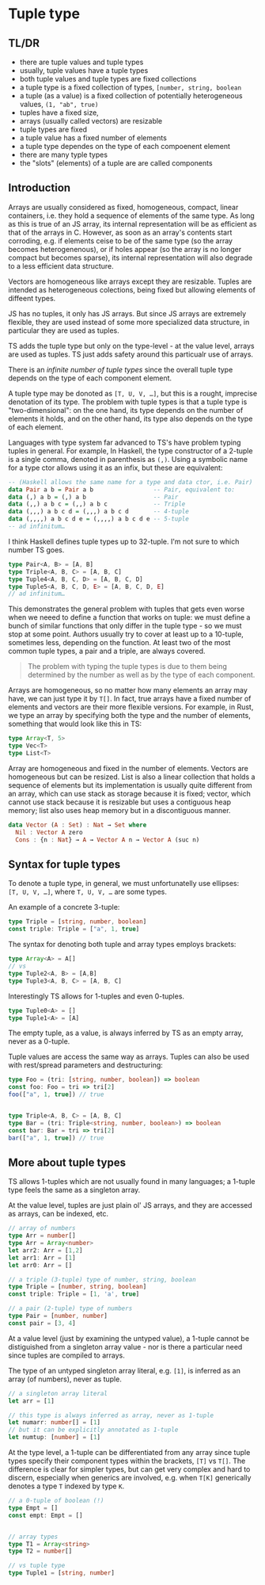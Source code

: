 # Tuple type

## TL/DR
- there are tuple values and tuple types
- usually, tuple values have a tuple types
- both tuple values and tuple types are fixed collections
- a tuple type is a fixed collection of types, `[number, string, boolean`
- a tuple (as a value) is a fixed collection of potentially heterogeneous values, `(1, "ab", true)`
- tuples have a fixed size, 
- arrays (usually called vectors) are resizable
- tuple types are fixed
- a tuple value has a fixed number of elements
- a tuple type dependes on the type of each compoenent element
- there are many typle types 
- the "slots" (elements) of a tuple are are called components


## Introduction

Arrays are usually considered as fixed, homogeneous, compact, linear containers, i.e. they hold a sequence of elements of the same type. As long as this is true of an JS array, its internal representation will be as efficient as that of the arrays in C. However, as soon as an array's contents start corroding, e.g. if elements ceise to be of the same type (so the array becomes heterogenenous), or if holes appear (so the array is no longer compact but becomes sparse), its internal representation will also degrade to a less efficient data structure.

Vectors are homogeneous like arrays except they are resizable. Tuples are intended as heterogeneous colections, being fixed but allowing elements of diffeent types.

JS has no tuples, it only has JS arrays. But since JS arrays are extremely flexible, they are used instead of some more specialized data structure, in particular they are used as tuples.

TS adds the tuple type but only on the type-level - at the value level, arrays are used as tuples. TS just adds safety around this particualr use of arrays.

There is an *infinite number of tuple types* since the overall tuple type depends on the type of each component element.

A tuple type may be donoted as `[T, U, V, …]`, but this is a rought, imprecise denotation of its type. The problem with tuple types is that a tuple type is "two-dimensional": on the one hand, its type depends on the number of elements it holds, and on the other hand, its type also depends on the type of each element.

Languages with type system far advanced to TS's have problem typing tuples in general. For example, In Haskell, the type constructor of a 2-tuple is a single comma, denoted in parenthesis as `(,)`. Using a symbolic name for a type ctor allows using it as an infix, but these are equivalent:

```hs
-- (Haskell allows the same name for a type and data ctor, i.e. Pair)
data Pair a b = Pair a b                 -- Pair, equivalent to:
data (,) a b = (,) a b                   -- Pair
data (,,) a b c = (,,) a b c             -- Triple
data (,,,) a b c d = (,,,) a b c d       -- 4-tuple
data (,,,,) a b c d e = (,,,,) a b c d e -- 5-tuple
-- ad infinitum…
```

I think Haskell defines tuple types up to 32-tuple. I'm not sure to which number TS goes.

```ts
type Pair<A, B> = [A, B]
type Triple<A, B, C> = [A, B, C]
type Tuple4<A, B, C, D> = [A, B, C, D]
type Tuple5<A, B, C, D, E> = [A, B, C, D, E]
// ad infinitum…
```

This demonstrates the general problem with tuples that gets even worse when we neeed to define a function that works on tuple: we must define a bunch of similar functions that only differ in the tuple type - so we must stop at some point. Authors usually try to cover at least up to a 10-tuple, sometimes less, depending on the function. At least two of the most common tuple types, a pair and a triple, are always covered.

>The problem with typing the tuple types is due to them being determined by the number as well as by the type of each component.

Arrays are homogeneous, so no matter how many elements an array may have, we can just type it by `T[]`. In fact, true arrays have a fixed number of elements and vectors are their more flexible versions. For example, in Rust, we type an array by specifying both the type and the number of elements, something that would look like this in TS:

```ts
type Array<T, 5>
type Vec<T>
type List<T>
```

Array are homogeneous and fixed in the number of elements. Vectors are homogeneous but can be resized. List is also a linear collection that holds a sequence of elements but its implementation is usually quite different from an array, which can use stack as storage because it is fixed; vector, which cannot use stack because it is resizable but uses a contiguous heap memory; list also uses heap memory but in a discontiguous manner.

```hs agda
data Vector (A : Set) : Nat → Set where
  Nil : Vector A zero
  Cons : {n : Nat} → A → Vector A n → Vector A (suc n)
```

## Syntax for tuple types

To denote a tuple type, in general, we must unfortunatelly use ellipses:   
`[T, U, V, …]`, where `T, U, V, …` are some types.

An example of a concrete 3-tuple:

```ts
type Triple = [string, number, boolean]
const triple: Triple = ["a", 1, true]
```

The syntax for denoting both tuple and array types employs brackets:

```ts
type Array<A> = A[]
// vs
type Tuple2<A, B> = [A,B]
type Tuple3<A, B, C> = [A, B, C]
```

Interestingly TS allows for 1-tuples and even 0-tuples.

```ts
type Tuple0<A> = []
type Tuple1<A> = [A]
```

The empty tuple, as a value, is always inferred by TS as an empty array, never as a 0-tuple.

Tuple values are access the same way as arrays. 
Tuples can also be used with rest/spread parameters and destructuring:

```ts
type Foo = (tri: [string, number, boolean]) => boolean
const foo: Foo = tri => tri[2]
foo(["a", 1, true]) // true


type Triple<A, B, C> = [A, B, C]
type Bar = (tri: Triple<string, number, boolean>) => boolean
const bar: Bar = tri => tri[2]
bar(["a", 1, true]) // true
```







## More about tuple types

TS allows 1-tuples which are not usually found in many languages; a 1-tuple type feels the same as a singleton array.

At the value level, tuples are just plain ol' JS arrays, and they are accessed as arrays, can be indexed, etc.

```ts
// array of numbers
type Arr = number[]
type Arr = Array<number>
let arr2: Arr = [1,2]
let arr1: Arr = [1]
let arr0: Arr = []

// a triple (3-tuple) type of number, string, boolean
type Triple = [number, string, boolean]
const triple: Triple = [1, 'a', true]

// a pair (2-tuple) type of numbers
type Pair = [number, number]
const pair = [3, 4]
```

At a value level (just by examining the untyped value), a 1-tuple cannot be distiguished from a singleton array value - nor is there a particular need since tuples are compiled to arrays.

The type of an untyped singleton array literal, e.g. `[1]`, is inferred as an array (of numbers), never as tuple.

```ts
// a singleton array literal
let arr = [1]

// this type is always inferred as array, never as 1-tuple
let numarr: number[] = [1]
// but it can be explicitly annotated as 1-tuple
let numtup: [number] = [1]
```

At the type level, a 1-tuple can be differentiated from any array since tuple types specify their component types within the brackets, `[T]` vs `T[]`. The difference is clear for simpler types, but can get very complex and hard to discern, especially when generics are involved, e.g. when `T[K]` generically denotes a type `T` indexed by type `K`.

```ts
// a 0-tuple of boolean (!)
type Empt = []
const empt: Empt = []


// array types
type T1 = Array<string>
type T2 = number[]

// vs tuple type
type Tuple1 = [string, number]
```
